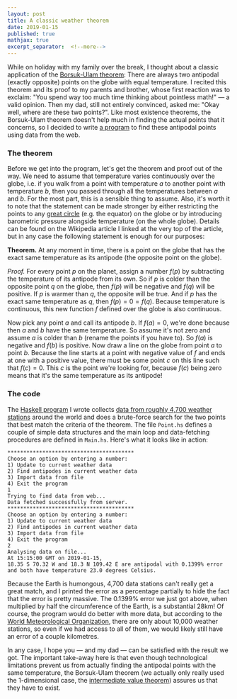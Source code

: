 ```yaml
---
layout: post
title: A classic weather theorem
date: 2019-01-15
published: true
mathjax: true
excerpt_separator:  <!--more-->
---
```

While on holiday with my family over the break, I thought about a classic application of the [Borsuk-Ulam theorem](https://en.wikipedia.org/wiki/Borsuk–Ulam_theorem): There are always two antipodal (exactly opposite) points on the globe with equal temperature. I recited this theorem and its proof to my parents and brother, whose first reaction was to exclaim: "You spend way too much time thinking about pointless math!" &mdash; a valid opinion. Then my dad, still not entirely convinced, asked me: "Okay well, where are these two points?". Like most existence theorems, the Borsuk-Ulam theorem doesn't help much in finding the actual points that it concerns, so I decided to write [a program](https://github.com/marcelgoh/misc-programs/tree/master/haskell/Borsuk-Ulam) to find these antipodal points using data from the web.
<!--more-->
### The theorem
Before we get into the program, let's get the theorem and proof out of the way. We need to assume that temperature varies continuously over the globe, i.e. if you walk from a point with temperature $a$ to another point with temperature $b$, then you passed through all the temperatures between $a$ and $b$. For the most part, this is a sensible thing to assume. Also, it's worth it to note that the statement can be made stronger by either restricting the points to any [great circle](https://en.wikipedia.org/wiki/Great_circle) (e.g. the equator) on the globe or by introducing barometric pressure alongside temperature (on the whole globe). Details can be found on the Wikipedia article I linked at the very top of the article, but in any case the following statement is enough for our purposes:  

__Theorem.__ At any moment in time, there is a point on the globe that has the exact same temperature as its antipode (the opposite point on the globe).  

_Proof._ For every point $p$ on the planet, assign a number $f(p)$ by subtracting the temperature of its antipode from its own. So if $p$ is colder than the opposite point $q$ on the globe, then $f(p)$ will be negative and $f(q)$ will be positive. If $p$ is warmer than $q$, the opposite will be true. And if $p$ has the exact same temperature as $q$, then $f(p)=0=f(q)$. Because temperature is continuous, this new function $f$ defined over the globe is also continuous.  

Now pick any point $a$ and call its antipode $b$. If $f(a)=0$, we're done because then $a$ and $b$ have the same temperature. So assume it's not zero and assume $a$ is colder than $b$ (rename the points if you have to). So $f(a)$ is negative and $f(b)$ is positive. Now draw a line on the globe from point $a$ to point $b$. Because the line starts at a point with negative value of $f$ and ends at one with a positive value, there must be some point $c$ on this line such that $f(c)=0$. This $c$ is the point we're looking for, because $f(c)$ being zero means that it's the same temperature as its antipode!  
$$\tag*{$\Box$}$$

### The code
The [Haskell program](https://github.com/marcelgoh/misc-programs/tree/master/haskell/Borsuk-Ulam) I wrote collects [data from roughly 4,700 weather stations](https://aviationweather.gov) around the world and does a brute-force search for the two points that best match the criteria of the theorem. The file `Point.hs` defines a couple of simple data structures and the main loop and data-fetching procedures are defined in `Main.hs`. Here's what it looks like in action:
```
****************************************
Choose an option by entering a number:
1) Update to current weather data
2) Find antipodes in current weather data
3) Import data from file
4) Exit the program
1
Trying to find data from web...
Data fetched successfully from server.
****************************************
Choose an option by entering a number:
1) Update to current weather data
2) Find antipodes in current weather data
3) Import data from file
4) Exit the program
2
Analysing data on file...
At 15:15:00 GMT on 2019-01-15,
18.35 S 70.32 W and 18.3 N 109.42 E are antipodal with 0.1399% error
and both have temperature 23.0 degrees Celsius.
```
Because the Earth is humongous, 4,700 data stations can't really get a great match, and I printed the error as a percentage partially to hide the fact that the error is pretty massive. The 0.1399% error we just got above, when multiplied by half the circumference of the Earth, is a substantial 28km! Of course, the program would do better with more data, but according to the [World Meteorological Organization](https://public.wmo.int/en), there are only about 10,000 weather stations, so even if we had access to all of them, we would likely still have an error of a couple kilometres.  

In any case, I hope you &mdash; and my dad &mdash; can be satisfied with the result we got. The important take-away here is that even though technological limitations prevent us from actually finding the antipodal points with the same temperature, the Borsuk-Ulam theorem (we actually only really used the 1-dimensional case, the [intermediate value theorem](https://en.wikipedia.org/wiki/Intermediate_value_theorem)) assures us that they have to exist.